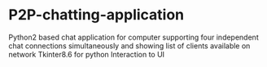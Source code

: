 # P2P-chatting-application
Python2 based chat application for computer supporting four independent chat connections simultaneously and showing list of clients available on network 
Tkinter8.6 for python Interaction to UI
